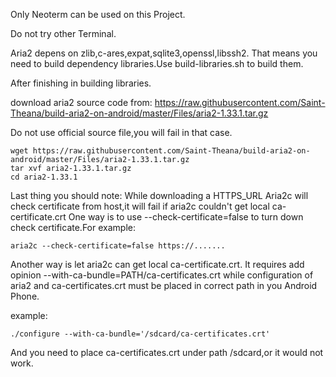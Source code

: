 Only Neoterm can be used on this Project.

Do not try other Terminal.

Aria2 depens on zlib,c-ares,expat,sqlite3,openssl,libssh2.
That means you need to build dependency libraries.Use build-libraries.sh to build them.

After finishing in building libraries.


download aria2 source code from:
https://raw.githubusercontent.com/Saint-Theana/build-aria2-on-android/master/Files/aria2-1.33.1.tar.gz

Do not use official source file,you will fail in that case.

```shell
wget https://raw.githubusercontent.com/Saint-Theana/build-aria2-on-android/master/Files/aria2-1.33.1.tar.gz
tar xvf aria2-1.33.1.tar.gz
cd aria2-1.33.1
```

Last thing you should note:
While downloading a HTTPS_URL Aria2c will check certificate from host,it will fail if aria2c couldn't get local ca-certificate.crt
One way is to use --check-certificate=false to turn down check certificate.For example:
```shell
aria2c --check-certificate=false https://.......
```

Another way is let aria2c can get local ca-certificate.crt.
It requires add opinion --with-ca-bundle=PATH/ca-certificates.crt while configuration of aria2 and ca-certificates.crt must be placed in correct path in you Android Phone.

example:
```shell
./configure --with-ca-bundle='/sdcard/ca-certificates.crt' 
```
And you need to place ca-certificates.crt under path /sdcard,or it would not work.







